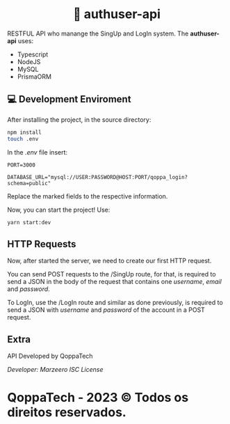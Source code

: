 <h1 align="center"> 🔐 authuser-api </h1>

RESTFUL API who manange the SingUp and LogIn system.
The **authuser-api** uses:
* Typescript
* NodeJS
* MySQL
* PrismaORM

## 💻 Development Enviroment

After installing the project, in the source directory:
```sh
npm install
touch .env
```

In the *.env* file insert:
```
PORT=3000

DATABASE_URL="mysql://USER:PASSWORD@HOST:PORT/qoppa_login?schema=public"
```

Replace the marked fields to the respective information.

Now, you can start the project! 
Use: 
```sh 
yarn start:dev
```
## HTTP Requests

Now, after started the server, we need to create our first HTTP request.

You can send POST requests to the /SingUp route, for that, is required to send a JSON in the body of the request that contains one *username*, *email* and *password*.

To LogIn, use the /LogIn route and similar as done previously, is required to send a JSON with *username* and *password* of the account in a POST request.

## Extra
API Developed by QoppaTech 

  *Developer: Marzeero*
  *ISC License*
  # QoppaTech - 2023 © Todos os direitos reservados.
  





